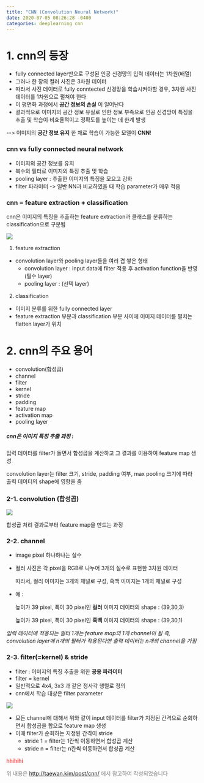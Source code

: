 ```yaml
---
title: "CNN (Convolution Neural Network)"
date: 2020-07-05 08:26:28 -0400
categories: deeplearning cnn
---
```


# 1. cnn의 등장
- fully connected layer만으로 구성된 인공 신경망의 입력 데이터는 1차원(배열)
- 그러나 한 장의 컬러 사진은 3차원 데이터
- 따라서 사진 데이터로 fully conntected 신경망을 학습시켜야할 경우, 3차원 사진 데이터를 1차원으로 펼쳐야 한다
- 이 평면화 과정에서 __공간 정보의 손실__ 이 일어난다
- 결과적으로 이미지의 공간 정보 유실로 인한 정보 부족으로 인공 신경망이 특징을 추출 및 학습이 비효율적이고 정확도를 높이는 데 한계 발생

--> 이미지의 __공간 정보 유지__ 한 채로 학습이 가능한 모델이 __CNN__!


### cnn vs fully connected neural network
- 이미지의 공간 정보를 유지
- 복수의 필터로 이미지의 특징 추출 및 학습
- pooling layer : 추출한 이미지의 특징을 모으고 강화
- filter 파라미터 -> 일반 NN과 비교하였을 때 학습 parameter가 매우 적음


### cnn = feature extraction + classification

cnn은 이미지의 특징을 추출하는 feature extraction과 클래스를 분류하는 classification으로 구분됨

<img src = "https://taewanmerepo.github.io/2018/01/cnn/head.png">

1. feature extraction
- convolution layer와 pooling layer들을 여러 겹 쌓은 형태
  - convolution layer : input data에 filter 적용 후 activation function을 반영 (필수 layer)
  - pooling layer : (선택 layer)
2. classification
- 이미지 분류를 위한 fully connected layer
- feature extraction 부분과 classification 부분 사이에 이미지 데이터를 펼치는 flatten layer가 위치


# 2. cnn의 주요 용어
- convolution(합성곱)
- channel
- filter
- kernel
- stride
- padding
- feature map
- activation map
- pooling layer

##### cnn은 이미지 특징 추출 과정 : 
입력 데이터를 filter가 돌면서 합성곱을 계산하고 그 결과를 이용하여 feature map 생성

convolution layer는 filter 크기, stride, padding 여부, max pooling 크기에 따라 출력 데이터의 shape에 영향을 줌


### 2-1. convolution (합성곱)
<img src = "http://deeplearning.stanford.edu/wiki/images/6/6c/Convolution_schematic.gif">

합성곱 처리 결과로부터 feature map을 만드는 과정

### 2-2. channel
- image pixel 하나하나는 실수
- 컬러 사진은 각 pixel을 RGB로 나누어 3개의 실수로 표현한 3차원 데이터 
  
  따라서, 컬러 이미지는 3개의 채널로 구성, 흑백 이미지는 1개의 채널로 구성
- 예 : 
 
  높이가 39 pixel, 폭이 30 pixel인 __컬러__ 이미지 데이터의 shape : (39,30,3)
  
  높이가 39 pixel, 폭이 30 pixel인 __흑백__ 이미지 데이터의 shape : (39,30,1)

_입력 데이터에 적용되는 필터 1개는 feature map의 1개 channel이 됨_
_즉, convolution layer에 n개의 필터가 적용된다면 출력 데이터는 n개의 channel을 가짐_


### 2-3. filter(=kernel) & stride

- filter : 이미지의 특징 추출을 위한 __공용 파라미터__
- filter = kernel
- 일반적으로 4x4, 3x3 과 같은 정사각 행렬로 정의
- cnn에서 학습 대상은 filter parameter

<img src = "https://taewanmerepo.github.io/2018/01/cnn/conv.png">

- 모든 channel에 대해서 위와 같이 input 데이터를 filter가 지정된 간격으로 순회하면서 합성곱을 합으로 feature map 생성
- 이때 filter가 순회하는 지정된 간격이 stride
  - stride 1 = filter는 1칸씩 이동하면서 합성곱 계산
  - stride n = filter는 n칸씩 이동하면서 합성곱 계산

<font color = 'red'> hhihihi </font>





<font color = 'grey'> 위 내용은 http://taewan.kim/post/cnn/ 에서 참고하여 작성되었습니다 </font>




















